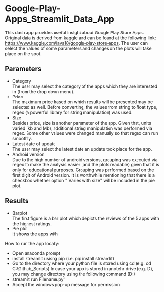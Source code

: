 # Google-Play-Apps_Streamlit_Data_App

This dash app provides useful insight about Google Play Store Apps. Original data is derived from kaggle and can be found at the following link: https://www.kaggle.com/lava18/google-play-store-apps. The user can select the values of some parameters and changes on the plots will take place on the spot.

## **Parameters** <br/>
* Category <br />
The user may select the category of the apps which they are interested in (from the drop down menu).<br />
* Price <br />
The maximum price based on which results will be presented may be selected as well. Before converting, the values from string to float type, regex (a powerful library for string manipulation) was used.<br />
* Size <br />
Besides price, size is another parameter of the app. Given that, units varied (kb and Mb), additional string manipulation was performed via regex. Some other values were changed manually so that regex can run smoothly. <br />
* Latest date of update <br />
The user may select the latest date an update took place for the app. <br />
* Android version  <br />
Due to the high number of android versions, grouping was executed via regex to make the analysis easier (and the plots readable) given that it is only for educational purposes. Grouping was performed based on the first digit of Android version. It is worthwhile mentioning that there is a checkbox whether option " Varies with size" will be included in the pie plot.

## **Results** <br/>
* Barplot <br/>
The first figure is a bar plot which depicts the reviews of the 5 apps with the highest ratings. <br/>
* Pie plot <br/>
It shows the apps with

How to run the app locally:
- Open anaconda prompt
- install streamlit usisng pip (i.e. pip install streamlit)
- Go to the directory where your python file is stored using cd (e.g. cd C:\Github_Scripts) In case your app is stored in anotehr drive (e.g. D), you may change directory using the following command (D:)
- streamlit run Filename.py'
- Accept the windows pop-up message for permission 

